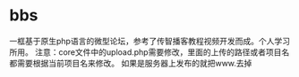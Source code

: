 # bbs
一框基于原生php语言的微型论坛，参考了传智播客教程视频开发而成。个人学习所用。
注意：core文件中的upload.php需要修改，里面的上传的路径或者项目名都需要根据当前项目名来修改。
如果是服务器上发布的就把www.去掉
